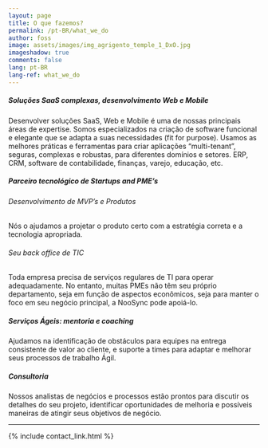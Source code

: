 ```yaml
---
layout: page
title: O que fazemos?
permalink: /pt-BR/what_we_do
author: foss
image: assets/images/img_agrigento_temple_1_DxO.jpg
imageshadow: true
comments: false
lang: pt-BR
lang-ref: what_we_do
---
```

<h5>Soluções SaaS complexas, desenvolvimento Web e Mobile </h5>
Desenvolver soluções SaaS, Web e Mobile é uma de nossas principais áreas de expertise. Somos especializados na criação de software funcional e elegante que se adapta a suas necessidades (fit for purpose).  
Usamos as melhores práticas e ferramentas para criar aplicações “multi-tenant”, seguras, complexas e robustas, para diferentes domínios e setores. ERP, CRM, software de contabilidade, finanças, varejo, educação, etc.  

<h5>Parceiro tecnológico de Startups and PME’s</h5>

<h6>Desenvolvimento de MVP’s e Produtos</h6>
Nós o ajudamos a projetar o produto certo com a estratégia correta e a tecnologia apropriada.

<h6>Seu back office de TIC  </h6>
Toda empresa precisa de serviços regulares de TI para operar adequadamente. No entanto, muitas PMEs não têm seu próprio departamento, seja em função de aspectos econômicos, seja para manter o foco em seu negócio principal, a NooSync pode apoiá-lo.  

<h5>Serviços Ágeis: mentoria e coaching</h5>
Ajudamos na identificação de obstáculos para equipes na entrega consistente de valor ao cliente, e suporte a times para adaptar e melhorar seus processos de trabalho Ágil.  


<h5>Consultoria</h5>
Nossos analistas de negócios e processos estão prontos para discutir os detalhes do seu projeto, identificar oportunidades de melhoria e possíveis maneiras de atingir seus objetivos de negócio.  

<HR>
{% include contact_link.html %}